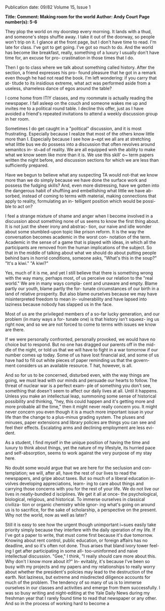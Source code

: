 Publication date: 09/82
Volume 15, Issue 1

**Title: Comment: Making room for the world**
**Author: Andy Court**
**Page number(s): 5-6**

They plop the world on my doorstep 
every morning. It lands with a thud, 
and someone's steps shuffie away. I 
take it out of the doorway, so people 
won't trip on it. I glance at the front 
page, but I don't have time to read. I'm 
late for class. I've got to get going. I've 
got so much to do. And the world has 
become like breakfast, really, 
something of a luxury I usually don't 
have time for, an excuse for pro-
crastination in those times that I do. 

Then I go to class where we talk 
about something called history. After 
the section, a friend expresses his pro-
found pleasure that he got in a remark 
even though he had not read the book. 
I'm left wondering: if you carry that at-
titude to its insidious extreme, what act 
was performed aside from a useless, 
shameless dance of egos around the 
table? 

I come home from ITIY classes, and 
my roommate is actually reading the 
newspaper. I fall asleep on the couch 
and someone wakes me up and invites 
me to a political round table. I decline 
this offer, just as I have avoided a 
friend's repeated invitations to attend a 
weekly discussion group in her room. 

Sometimes I do get caught in a 
"political" discussion, and it is most 
frustrating. Especially because I realize 
that most of the others know little more 
than I. Especially because I see how 
a~ept we all are at stretching what little 
bus we do possess into a discussion that 
often revolves around semanitcs in-
st~ad of reality. We are all equipped 
wnh the ability to make what we know 
seem like more than it is. We use this 
skill' o~ term papers written the night 
before, and discussion sections for 
which we are less than sufficiently 
prepared. 

Have we begun to believe what any 
suspecting TA would not-that we 
know more than we do simply because 
we have done the surface work and 
possess the fudging skills? And, even 
more distressing, have we gotten into 
the dangerous habit of shuffiing and 
embellishing what little we have ab-
sorbed, instead of coming to terms 
with material, making connections that 
apply to reality, formulating an in-
telligent position which would be possi-
ble to act on? 

I feel a strange mixture of shame 
and anger when I become involved in a 
discussion about something none of us 
seems to know the first thing about. It 
is not just the sheer irony and abstrac-
tion, our naive and idle wonder about 
some stumbled-upon topic like prison 
reform. It is the way the conversation 
becomes academic in the worst con-
notation of the term. Academic in the 
sense of a game that is played with 
ideas, in which all the participants are 
removed from the human implications 
of the subject. So that in the middle of 
talking about what we should do about 
putting people behind bars in horrid 
conditions, someone asks, "What's this 
in the soup?" 
"It's a kiwi." 
"A kiwi?" 

Yes, much of it is me, and yet I still 
believe that there is something wrong 
with the way many, perhaps most, of 
us perceive our relation to the "real 
world." We are in many ways compla-
cent and unaware and empty. Blame 
partly our youth, blame partly the for-
tunate circumstances of our birth in a 
land of relative prosperity. But also 
blame ourselves because we may have 
misinterpreted freedom to mean in-
vulnerability and have lapsed into 
laziness because nobody has slapped us 
in the face. 

Most of us are the privileged 
members of a so-far lucky generation, 
and our problem (in many ways a for-
tunate one) is that history isn't squeez-
ing us right now, and so we are not 
forced to come to terms with issues we 
know are there. 

If we were personally confronted, 
personally provoked, we would have 
no choice but to respond. But no one 
has dragged our parents off in the mid-
dle of the night, or told us that we will 
have to fight in a war tomorrow if our 
number comes up today. Some of us 
have lost financial aid, and some of us 
have had to fill out white pieces of 
paper reminding us that the govern-
ment 
considers 
us an available 
resource. T hat, however, is all. 

And so for us to be concerned, 
disturbed even, with the way things are 
going, we must lead with our minds 
and persuade our hearts to follow. The 
threat of nuclear war is a perfect exam-
ple of something you don't see, 
something that doesn't seem to affect 
our daily lives at all. Until it happens. 
Unless you make an intellectual 
leap, 
summoning some sense of 
historical possibility and thinking, 
"hey, this could happen and it's getting 
more and more probable all the time," 
then it might never really concern you. 
It might never concern you even 
though it is a much more important 
issue in your life than the change to a 
plus-minus grading system. The pluses 
and minuses, paper extensions and 
library policies are things you can see 
and feel their effects. Escalating arms 
and declining employment are less evi-
dent. 

As a student, I find myself in the 
unique position of having the time and 
luxury to think about things, yet the 
nature of my lifestyle, its hurried pace 
and self-absorption, seems to work 
against the very purpose of my stay 
here. 

No doubt some would argue that we 
are here for the seclusion and con-
templation; we will, after all, have the 
rest of our lives 
to read the 
newspapers, and gripe about taxes. 
But so much of a liberal education in-
volves developing appreciations, learn-
ing to care about things and carrying 
those concerns with you for the rest of 
your life. We do not live our lives in 
neatly-bundled d isciplines. We get it 
all at once- the psychological, 
biological, religious, and historical. To 
immerse ourselves in classical civiliza-
tion or organic chemistry while ignor-
ing what's going on around us is to 
sacrifice, for the sake of scholarship, a 
perspective on the present. Why not 
the world, now as well as later? 

Still it is easy to see how the urgent 
though unimportant i~sues easily take 
priority simply because they interfere 
with the daily operation of my life. If 
I've got a paper to write, that must 
come first because it's due tomorrow. 
Knowing about rent control, public 
education, or foreign affairs has no 
deadline, and so it's often not done. 
Thus arises that bland ivory tower feel-
ing I get after participating in some all-
too-uninformed and naive intellectual 
discussion. "Gee," I think, "I really 
should care more about this. Why 
don't I know more about it?" In-
evitably, it's because I've been so busy 
with my projects and my papers and 
my relationships to really worry about 
whether the president's policies may 
lead to the destruction of the earth. 
Not laziness, 
but extreme and 
misdirected diligence accounts for 
much of the problem. The tendency of 
so many of us is to immerse ourselves 
in our classes and activities and emerge 
from them successfully. I was so busy 
writing and night-editing at the Yale 
Daily News during my freshman year 
that I rarely found time to read that 
newspaper or any other. And so in the 
process of working hard to become a